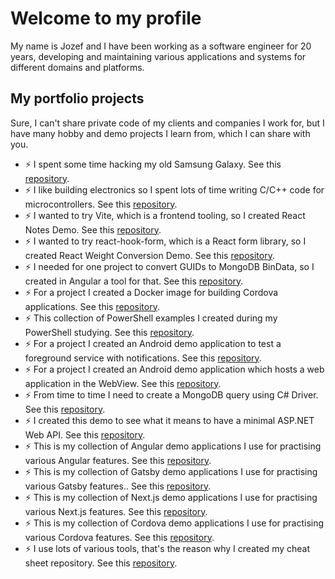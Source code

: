 # Welcome to my profile
My name is Jozef and I have been working as a software engineer for 20 years, developing and maintaining various applications and systems for different domains and platforms.

## My portfolio projects
Sure, I can't share private code of my clients and companies I work for, but I have many hobby and demo projects I learn from, which I can share with you.

- ⚡ I spent some time hacking my old Samsung Galaxy. See this [repository](https://github.com/zeroamps/android).
- ⚡ I like building electronics so I spent lots of time writing C/C++ code for microcontrollers. See this [repository](https://github.com/zeroamps/microcontrollers).
- ⚡ I wanted to try Vite, which is a frontend tooling, so I created React Notes Demo. See this [repository](https://github.com/zeroamps/react-notes-demo).
- ⚡ I wanted to try react-hook-form, which is a React form library, so I created React Weight Conversion Demo. See this [repository](https://github.com/zeroamps/react-weight-conversion-demo).
- ⚡ I needed for one project to convert GUIDs to MongoDB BinData, so I created in Angular a tool for that. See this [repository](https://github.com/zeroamps/mongodb-convert-guid-to-bindata).
- ⚡ For a project I created a Docker image for building Cordova applications. See this [repository](https://github.com/zeroamps/docker-cordova).
- ⚡ This collection of PowerShell examples I created during my PowerShell studying. See this [repository](https://github.com/zeroamps/powershell-sample-scripts).
- ⚡ For a project I created an Android demo application to test a foreground service with notifications. See this [repository](https://github.com/zeroamps/android-timer-demo).
- ⚡ For a project I created an Android demo application which hosts a web application in the WebView. See this [repository](https://github.com/zeroamps/android-webview-demo).
- ⚡ From time to time I need to create a MongoDB query using C# Driver. See this [repository](https://github.com/zeroamps/dotnet-mongodb-demo).
- ⚡ I created this demo to see what it means to have a minimal ASP.NET Web API. See this [repository](https://github.com/zeroamps/dotnet-minimal-api-demo).
- ⚡ This is my collection of Angular demo applications I use for practising various Angular features. See this [repository](https://github.com/zeroamps/angular-sample-demos).
- ⚡ This is my collection of Gatsby demo applications I use for practising various Gatsby features.. See this [repository](https://github.com/zeroamps/gatsby-sample-demos).
- ⚡ This is my collection of Next.js demo applications I use for practising various Next.js features. See this [repository](https://github.com/zeroamps/nextjs-sample-demos).
- ⚡ This is my collection of Cordova demo applications I use for practising various Cordova features. See this [repository](https://github.com/zeroamps/cordova-sample-demos).
- ⚡ I use lots of various tools, that's the reason why I created my cheat sheet repository. See this [repository](https://github.com/zeroamps/tooling).

<!--
**zeroamps/zeroamps** is a ✨ _special_ ✨ repository because its `README.md` (this file) appears on your GitHub profile.

Here are some ideas to get you started:

- 🔭 I’m currently working on ...
- 🌱 I’m currently learning ...
- 👯 I’m looking to collaborate on ...
- 🤔 I’m looking for help with ...
- 💬 Ask me about ...
- 📫 How to reach me: ...
- 😄 Pronouns: ...
- ⚡ Fun fact: ...
-->
